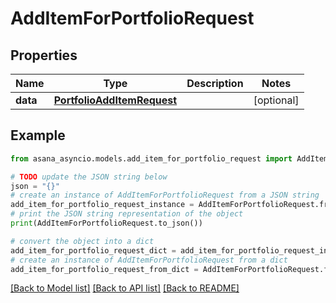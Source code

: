 # AddItemForPortfolioRequest


## Properties

Name | Type | Description | Notes
------------ | ------------- | ------------- | -------------
**data** | [**PortfolioAddItemRequest**](PortfolioAddItemRequest.md) |  | [optional] 

## Example

```python
from asana_asyncio.models.add_item_for_portfolio_request import AddItemForPortfolioRequest

# TODO update the JSON string below
json = "{}"
# create an instance of AddItemForPortfolioRequest from a JSON string
add_item_for_portfolio_request_instance = AddItemForPortfolioRequest.from_json(json)
# print the JSON string representation of the object
print(AddItemForPortfolioRequest.to_json())

# convert the object into a dict
add_item_for_portfolio_request_dict = add_item_for_portfolio_request_instance.to_dict()
# create an instance of AddItemForPortfolioRequest from a dict
add_item_for_portfolio_request_from_dict = AddItemForPortfolioRequest.from_dict(add_item_for_portfolio_request_dict)
```
[[Back to Model list]](../README.md#documentation-for-models) [[Back to API list]](../README.md#documentation-for-api-endpoints) [[Back to README]](../README.md)


